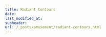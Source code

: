 ```yaml
---
title: Radiant Contours
date: 
last_modified_at: 
subheader: 
url: /_posts/amusement/radiant-contours.html
---
```



